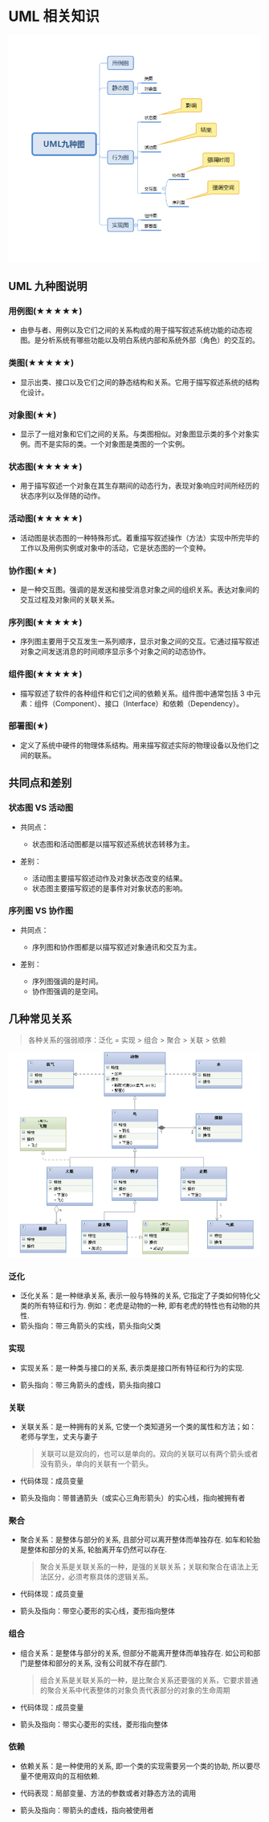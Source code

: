 # UML 相关知识

![UML图](../img/uml.png)

## UML 九种图说明

### 用例图(&#9733;&#9733;&#9733;&#9733;&#9733;)

- 由參与者、用例以及它们之间的关系构成的用于描写叙述系统功能的动态视图。是分析系统有哪些功能以及明白系统内部和系统外部（角色）的交互的。

### 类图(&#9733;&#9733;&#9733;&#9733;&#9733;)

- 显示出类、接口以及它们之间的静态结构和关系。它用于描写叙述系统的结构化设计。

### 对象图(&#9733;&#9733;)

- 显示了一组对象和它们之间的关系。与类图相似。对象图显示类的多个对象实例。而不是实际的类。一个对象图是类图的一个实例。

### 状态图(&#9733;&#9733;&#9733;&#9733;&#9733;)

- 用于描写叙述一个对象在其生存期间的动态行为，表现对象响应时间所经历的状态序列以及伴随的动作。

### 活动图(&#9733;&#9733;&#9733;&#9733;&#9733;)

- 活动图是状态图的一种特殊形式。着重描写叙述操作（方法）实现中所完毕的工作以及用例实例或对象中的活动，它是状态图的一个变种。

### 协作图(&#9733;&#9733;)

- 是一种交互图。强调的是发送和接受消息对象之间的组织关系。表达对象间的交互过程及对象间的关联关系。

### 序列图(&#9733;&#9733;&#9733;&#9733;&#9733;)

- 序列图主要用于交互发生一系列顺序，显示对象之间的交互。它通过描写叙述对象之间发送消息的时间顺序显示多个对象之间的动态协作。

### 组件图(&#9733;&#9733;&#9733;&#9733;&#9733;)

- 描写叙述了软件的各种组件和它们之间的依赖关系。组件图中通常包括 3 中元素：组件（Component）、接口（Interface）和依赖（Dependency）。

### 部署图(&#9733;)

- 定义了系统中硬件的物理体系结构。用来描写叙述实际的物理设备以及他们之间的联系。

## 共同点和差别

### 状态图 VS 活动图

- 共同点：

  - 状态图和活动图都是以描写叙述系统状态转移为主。

- 差别：
  - 活动图主要描写叙述动作及对象状态改变的结果。
  - 状态图主要描写叙述的是事件对对象状态的影响。

### 序列图 VS 协作图

- 共同点：

  - 序列图和协作图都是以描写叙述对象通讯和交互为主。

- 差别：
  - 序列图强调的是时间。
  - 协作图强调的是空间。

## 几种常见关系

> 各种关系的强弱顺序：泛化 = 实现 > 组合 > 聚合 > 关联 > 依赖

![关系图](../img/uml-relationship.png)

### 泛化

- 泛化关系：是一种继承关系, 表示一般与特殊的关系, 它指定了子类如何特化父类的所有特征和行为. 例如：老虎是动物的一种, 即有老虎的特性也有动物的共性.
- 箭头指向：带三角箭头的实线，箭头指向父类

### 实现

- 实现关系：是一种类与接口的关系, 表示类是接口所有特征和行为的实现.

- 箭头指向：带三角箭头的虚线，箭头指向接口

### 关联

- 关联关系：是一种拥有的关系, 它使一个类知道另一个类的属性和方法；如：老师与学生，丈夫与妻子

  > 关联可以是双向的，也可以是单向的。双向的关联可以有两个箭头或者没有箭头，单向的关联有一个箭头。

- 代码体现：成员变量

- 箭头及指向：带普通箭头（或实心三角形箭头）的实心线，指向被拥有者

### 聚合

- 聚合关系：是整体与部分的关系, 且部分可以离开整体而单独存在. 如车和轮胎是整体和部分的关系, 轮胎离开车仍然可以存在.

  > 聚合关系是关联关系的一种，是强的关联关系；关联和聚合在语法上无法区分，必须考察具体的逻辑关系。

- 代码体现：成员变量

- 箭头及指向：带空心菱形的实心线，菱形指向整体

### 组合

- 组合关系：是整体与部分的关系, 但部分不能离开整体而单独存在. 如公司和部门是整体和部分的关系, 没有公司就不存在部门.

  > 组合关系是关联关系的一种，是比聚合关系还要强的关系，它要求普通的聚合关系中代表整体的对象负责代表部分的对象的生命周期

- 代码体现：成员变量

- 箭头及指向：带实心菱形的实线，菱形指向整体

### 依赖

- 依赖关系：是一种使用的关系, 即一个类的实现需要另一个类的协助, 所以要尽量不使用双向的互相依赖.

- 代码表现：局部变量、方法的参数或者对静态方法的调用

- 箭头及指向：带箭头的虚线，指向被使用者

